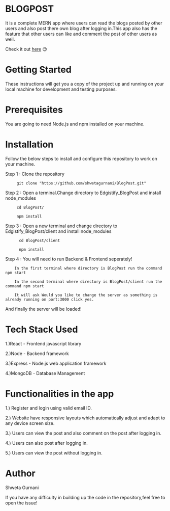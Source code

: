 
# BLOGPOST
It is a complete MERN app where users can read the blogs posted by other users and also post there own blog after logging in.This app also has the feature that other users can like and comment the post of other users as well. 

Check it out [here](http://edgistifyblogpost.herokuapp.com/) 😉

# Getting Started
These instructions will get you a copy of the project up and running on your local machine for development and testing purposes.

# Prerequisites
You are going to need Node.js and npm installed on your machine.

# Installation
Follow the below steps to install and configure this repository to work on your machine.

Step 1 : Clone the repository

         git clone "https://github.com/shwetagurnani/BlogPost.git"

Step 2 : Open a terminal.Change directory to Edgistify_BlogPost and install node_modules

         cd BlogPost/
	 
         npm install

Step 3 : Open a new terminal and change directory to Edgistify_BlogPost/client and install node_modules

          cd BlogPost/client 
	 
	      npm install



Step 4 : You will need to run Backend & Frontend seperately!

	    In the first terminal where directory is BlogPost run the command npm start 
	 
	    In the second terminal where directory is BlogPost/client run the command npm start
	 
	    It will ask Would you like to change the server as something is already running on port:3000 click yes.
         
And finally the server will be loaded!

# Tech Stack Used
1.)React - Frontend javascript library

2.)Node - Backend framework

3.)Express - Node.js web application framework

4.)MongoDB - Database Management

# Functionalities in the app
1.) Register and login using valid email ID.

2.) Website have responsive layouts which automatically adjust and adapt to any device screen size.

3.) Users can view the post and also comment on the post after logging in.

4.) Users can also post after logging in.

5.) Users can view the post without logging in.

# Author
Shweta Gurnani

If you have any difficulty in building up the code in the repository,feel free to open the issue!

